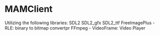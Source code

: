 # MAMClient
Utilizing the following libraries:
SDL2
SDL2_gfx
SDL2_ttf
FreeImagePlus - RLE: binary to bitmap convertpr
FFmpeg - VideoFrame: Video Player

